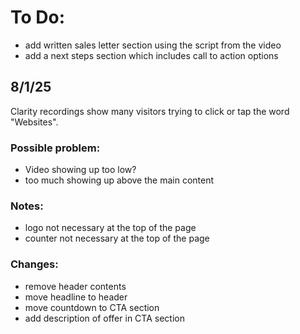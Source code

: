 # To Do:
- add written sales letter section using the script from the video
- add a next steps section which includes call to action options

## 8/1/25
Clarity recordings show many visitors trying to click or tap the word "Websites".
### Possible problem: 
- Video showing up too low?
- too much showing up above the main content
### Notes: 
- logo not necessary at the top of the page
- counter not necessary at the top of the page
### Changes:
- remove header contents
- move headline to header
- move countdown to CTA section
- add description of offer in CTA section